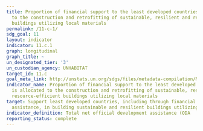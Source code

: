 ```yaml
---
title: Proportion of financial support to the least developed countries that is allocated
  to the construction and retrofitting of sustainable, resilient and resource-efficient
  buildings utilizing local materials
permalink: /11-c-1/
sdg_goal: 11
layout: indicator
indicator: 11.c.1
graph: longitudinal
graph_title: ~
un_designated_tier: '3'
un_custodian_agency: UNHABITAT
target_id: 11.c
goal_meta_link: http://unstats.un.org/sdgs/files/metadata-compilation/Metadata-Goal-11.pdf
indicator_name: Proportion of financial support to the least developed countries that
  is allocated to the construction and retrofitting of sustainable, resilient and
  resource-efficient buildings utilizing local materials
target: Support least developed countries, including through financial and technical
  assistance, in building sustainable and resilient buildings utilizing local materials.
indicator_definition: Total net official development assistance (ODA
reporting_status: complete
---
```

